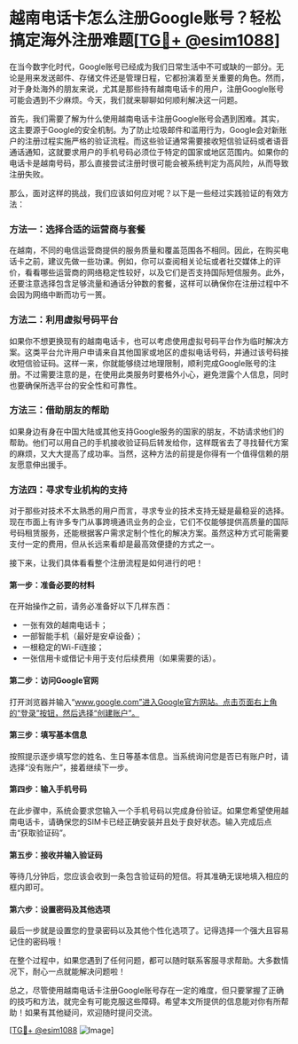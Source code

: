 # 越南电话卡怎么注册Google账号？轻松搞定海外注册难题[[TG💪+ @esim1088](https://t.me/s/esim1088)]

在当今数字化时代，Google账号已经成为我们日常生活中不可或缺的一部分。无论是用来发送邮件、存储文件还是管理日程，它都扮演着至关重要的角色。然而，对于身处海外的朋友来说，尤其是那些持有越南电话卡的用户，注册Google账号可能会遇到不少麻烦。今天，我们就来聊聊如何顺利解决这一问题。

首先，我们需要了解为什么使用越南电话卡注册Google账号会遇到困难。其实，这主要源于Google的安全机制。为了防止垃圾邮件和滥用行为，Google会对新账户的注册过程实施严格的验证流程。而这些验证通常需要接收短信验证码或者语音通话通知，这就要求用户的手机号码必须位于特定的国家或地区范围内。如果你的电话卡是越南号码，那么直接尝试注册时很可能会被系统判定为高风险，从而导致注册失败。

那么，面对这样的挑战，我们应该如何应对呢？以下是一些经过实践验证的有效方法：

### 方法一：选择合适的运营商与套餐

在越南，不同的电信运营商提供的服务质量和覆盖范围各不相同。因此，在购买电话卡之前，建议先做一些功课。例如，你可以查阅相关论坛或者社交媒体上的评价，看看哪些运营商的网络稳定性较好，以及它们是否支持国际短信服务。此外，还要注意选择包含足够流量和通话分钟数的套餐，这样可以确保你在注册过程中不会因为网络中断而功亏一篑。

### 方法二：利用虚拟号码平台

如果你不想更换现有的越南电话卡，也可以考虑使用虚拟号码平台作为临时解决方案。这类平台允许用户申请来自其他国家或地区的虚拟电话号码，并通过该号码接收短信验证码。这样一来，你就能够绕过地理限制，顺利完成Google账号的注册。不过需要注意的是，在使用此类服务时要格外小心，避免泄露个人信息，同时也要确保所选平台的安全性和可靠性。

### 方法三：借助朋友的帮助

如果身边有身在中国大陆或其他支持Google服务的国家的朋友，不妨请求他们的帮助。他们可以用自己的手机接收验证码后转发给你，这样既省去了寻找替代方案的麻烦，又大大提高了成功率。当然，这种方法的前提是你得有一个值得信赖的朋友愿意伸出援手。

### 方法四：寻求专业机构的支持

对于那些对技术不太熟悉的用户而言，寻求专业的技术支持无疑是最稳妥的选择。现在市面上有许多专门从事跨境通讯业务的企业，它们不仅能够提供高质量的国际号码租赁服务，还能根据客户需求定制个性化的解决方案。虽然这种方式可能需要支付一定的费用，但从长远来看却是最高效便捷的方式之一。

接下来，让我们具体看看整个注册流程是如何进行的吧！

#### 第一步：准备必要的材料

在开始操作之前，请务必准备好以下几样东西：
- 一张有效的越南电话卡；
- 一部智能手机（最好是安卓设备）；
- 一根稳定的Wi-Fi连接；
- 一张信用卡或借记卡用于支付后续费用（如果需要的话）。

#### 第二步：访问Google官网

打开浏览器并输入“www.google.com”进入Google官方网站。点击页面右上角的“登录”按钮，然后选择“创建账户”。

#### 第三步：填写基本信息

按照提示逐步填写您的姓名、生日等基本信息。当系统询问您是否已有账户时，请选择“没有账户”，接着继续下一步。

#### 第四步：输入手机号码

在此步骤中，系统会要求您输入一个手机号码以完成身份验证。如果您希望使用越南电话卡，请确保您的SIM卡已经正确安装并且处于良好状态。输入完成后点击“获取验证码”。

#### 第五步：接收并输入验证码

等待几分钟后，您应该会收到一条包含验证码的短信。将其准确无误地填入相应的框内即可。

#### 第六步：设置密码及其他选项

最后一步就是设置您的登录密码以及其他个性化选项了。记得选择一个强大且容易记住的密码哦！

在整个过程中，如果您遇到了任何问题，都可以随时联系客服寻求帮助。大多数情况下，耐心一点就能解决问题啦！

总之，尽管使用越南电话卡注册Google账号存在一定的难度，但只要掌握了正确的技巧和方法，就完全有可能克服这些障碍。希望本文所提供的信息能对你有所帮助！如果有其他疑问，欢迎随时提问交流。

[[TG💪+ @esim1088](https://t.me/s/esim1088) ![Image](https://i.postimg.cc/4NQfJmqS/Snipaste-2025-05-13-00-14-12.png)]